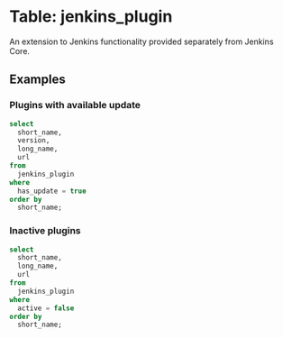 # Table: jenkins_plugin

An extension to Jenkins functionality provided separately from Jenkins Core.

## Examples

### Plugins with available update

```sql
select
  short_name,
  version,
  long_name,
  url
from
  jenkins_plugin
where
  has_update = true
order by
  short_name;
```

### Inactive plugins

```sql
select
  short_name, 
  long_name,
  url
from
  jenkins_plugin
where
  active = false
order by
  short_name;
```
